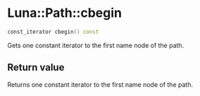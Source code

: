 # Luna::Path::cbegin

```c++
const_iterator cbegin() const
```

Gets one constant iterator to the first name node of the path. 



## Return value
Returns one constant iterator to the first name node of the path. 

